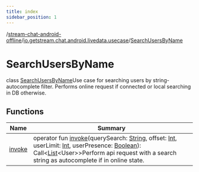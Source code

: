 ```yaml
---
title: index
sidebar_position: 1
---
```

/[stream-chat-android-offline](../../index.md)/[io.getstream.chat.android.livedata.usecase](../index.md)/[SearchUsersByName](index.md)  
  
  
  
# SearchUsersByName  
class [SearchUsersByName](index.md)Use case for searching users by string-autocomplete filter. Performs online request if connected or local searching in DB otherwise.  
  
## Functions  
  
|  Name |  Summary | 
|---|---|
| <a name="io.getstream.chat.android.livedata.usecase/SearchUsersByName/invoke/#kotlin.String#kotlin.Int#kotlin.Int#kotlin.Boolean/PointingToDeclaration/"></a>[invoke](invoke.md)| <a name="io.getstream.chat.android.livedata.usecase/SearchUsersByName/invoke/#kotlin.String#kotlin.Int#kotlin.Int#kotlin.Boolean/PointingToDeclaration/"></a>operator fun [invoke](invoke.md)(querySearch: [String](https://kotlinlang.org/api/latest/jvm/stdlib/kotlin/-string/index.html), offset: [Int](https://kotlinlang.org/api/latest/jvm/stdlib/kotlin/-int/index.html), userLimit: [Int](https://kotlinlang.org/api/latest/jvm/stdlib/kotlin/-int/index.html), userPresence: [Boolean](https://kotlinlang.org/api/latest/jvm/stdlib/kotlin/-boolean/index.html)): Call&lt;[List](https://kotlinlang.org/api/latest/jvm/stdlib/kotlin.collections/-list/index.html)&lt;User&gt;&gt;Perform api request with a search string as autocomplete if in online state.|

